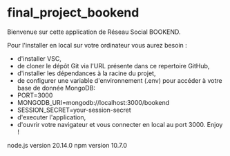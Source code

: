 # final_project_bookend

Bienvenue sur cette application de Réseau Social BOOKEND.

Pour l'installer en local sur votre ordinateur vous aurez besoin :

- d'installer VSC,
- de cloner le dépôt Git via l'URL présente dans ce repertoire GitHub,
- d'installer les dépendances à la racine du projet,
- de configurer une variable d'environnement (.env) pour accéder à votre base de donnée MongoDB:
- PORT=3000
- MONGODB_URI=mongodb://localhost:3000/bookend
- SESSION_SECRET=your-session-secret
- d'executer l'application,
- d'ouvrir votre navigateur et vous connecter en local au port 3000. Enjoy !

node.js version 20.14.0 npm version 10.7.0
